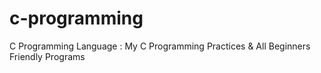# c-programming
C  Programming Language : My C Programming Practices &amp; All Beginners Friendly Programs 
